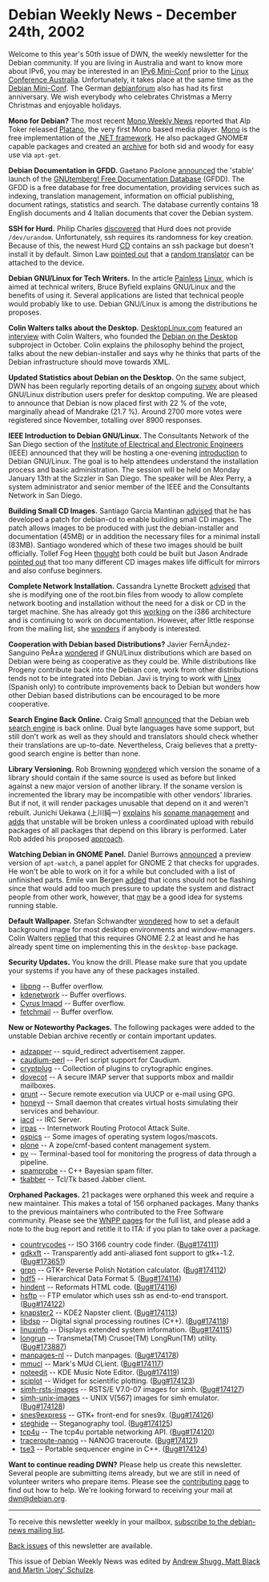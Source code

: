 
Debian Weekly News - December 24th, 2002
========================================


Welcome to this year's 50th issue of DWN, the weekly newsletter for the
Debian community. If you are living in Australia and want to know more about
IPv6, you may be interested in an [IPv6
Mini-Conf](http://ipv6.ztsoftware.net/) prior to the [Linux
Conference Australia](http://www.linux.conf.au/). Unfortunately, it takes place at the same time as the [Debian Mini-Conf](https://www.debian.org/events/2003/0120-linuxconf). The German [debianforum](http://www.debianforum.de/) also has had its
first anniversary. We wish everybody who celebrates Christmas a Merry
Christmas and enjoyable holidays.


**Mono for Debian?** The most recent [Mono Weekly News](http://linuxpr.com/releases/5421.html) reported
that Alp Toker released [Platano](http://www.atoker.com/platano/),
the very first Mono based media player. [Mono](http://www.go-mono.org/) is the free implementation of the [.NET framework](http://msdn.microsoft.com/netframework/). He also
packaged GNOME# capable packages and created an [archive](https://www.debian.org/News/weekly/oldurl?http://www.debianplanet.org/mono/) for both sid and woody
for easy use via `apt-get`.


**Debian Documentation in GFDD.** Gaetano Paolone [announced](https://lists.debian.org/debian-doc-0212/msg00231.html) the
'stable' launch of the [GNUtemberg! Free
Documentation Database](http://www.gfdd.org/) (GFDD). The GFDD is a free database for free
documentation, providing services such as indexing, translation management,
information on official publishing, document ratings, statistics and search.
The database currently contains 18 English documents and 4 Italian documents
that cover the Debian system.


**SSH for Hurd.** Philip Charles [discovered](https://lists.debian.org/debian-hurd-0212/msg00071.html)
that Hurd does not provide `/dev/urandom`. Unfortunately, ssh
requires its randomness for key creation. Because of this, the newest Hurd [CD](https://www.debian.org/ports/hurd/hurd-cd) contains an ssh package but doesn't
install it by default. Simon Law [pointed out](https://lists.debian.org/debian-hurd-0212/msg00072.html)
that a [random
translator](http://mactest98.ruk.cuni.cz/~hramrach/random/) can be attached to the device.


**Debian GNU/Linux for Tech Writers.** In the article [Painless](http://www.raycomm.com/techwhirl/magazine/technical/linux.html) [Linux](http://www.raycomm.com/techwhirl/magazine/technical/linux2.html), which is aimed at technical writers, Bruce Byfield explains
GNU/Linux and the benefits of using it. Several applications are listed that
technical people would probably like to use. Debian GNU/Linux is among the
distributions he proposes.


**Colin Walters talks about the Desktop.** [DesktopLinux.com](http://www.desktoplinux.com/) featured an [interview](http://www.desktoplinux.com/articles/AT2559097045.html)
with Colin Walters, who founded the [Debian on the Desktop](https://www.debian.org/devel/debian-desktop/) subproject in
October. Colin explains the philosophy behind the project, talks about the
new debian-installer and says why he thinks that parts of the Debian
infrastructure should move towards XML.


**Updated Statistics about Debian on the Desktop.** On the
same subject, DWN has been regularly reporting details of an ongoing [survey](http://www.desktoplinux.com/cgi-bin/survey/survey.cgi?view=results&id=10292001114910) about which GNU/Linux distribution users prefer for desktop
computing. We are pleased to announce that Debian is now placed first with
22 % of the vote, marginally ahead of Mandrake (21.7 %). Around
2700 more votes were registered since November, totalling over 8900
responses.


**IEEE Introduction to Debian GNU/Linux.** The Consultants
Network of the San Diego section of the [Institute of Electrical and Electronic
Engineers](http://www.ieeeconsultants.com/) (IEEE) announced that they will be hosting a one-evening [introduction](http://www.ieeeconsultants.com/change.htm) to Debian
GNU/Linux. The goal is to help attendees understand the installation process
and basic administration. The session will be held on Monday January 13th at
the Sizzler in San Diego. The speaker will be Alex Perry, a system
administrator and senior member of the IEEE and the Consultants Network in San
Diego.


**Building Small CD Images.** Santiago Garcia Mantinan [advised](https://lists.debian.org/debian-cd-0212/msg00152.html) that
he has developed a patch for debian-cd to enable building small CD images.
The patch allows images to be produced with just the debian-installer and
documentation (45MB) or in addition the
necessary files for a minimal install (83MB). Santiago wondered which of these two
images should be built officially. Tollef Fog Heen [thought](https://lists.debian.org/debian-cd-0212/msg00154.html) both
could be built but Jason Andrade [pointed out](https://lists.debian.org/debian-cd-0212/msg00155.html)
that too many different CD images makes life difficult for mirrors and also
confuse beginners.


**Complete Network Installation.** Cassandra Lynette Brockett
[advised](https://lists.debian.org/debian-boot-0212/msg00669.html)
that she is modifying one of the root.bin files from woody to allow complete
network booting and installation without the need for a disk or CD in the
target machine. She has already got this [working](https://lists.debian.org/debian-boot-0212/msg00779.html) on
the i386 architecture and is continuing to work on documentation. However,
after little response from the mailing list, she [wonders](https://lists.debian.org/debian-boot-0212/msg00785.html) if
anybody is interested.


**Cooperation with Debian based Distributions?** Javier
FernÃ¡ndez-Sanguino PeÃ±a [wondered](https://lists.debian.org/debian-devel-0212/msg01220.html) if
GNU/Linux distributions which are based on Debian were being as cooperative as
they could be. While distributions like Progeny contribute back into the
Debian core, work from other distributions tends not to be integrated into
Debian. Javi is trying to work with [Linex](http://www.linex.org/)
(Spanish only) to contribute improvements back to Debian but
wonders how other Debian based distributions can be encouraged to be more
cooperative.


**Search Engine Back Online.** Craig Small [announced](https://lists.debian.org/debian-www-0212/msg00302.html)
that the Debian web [search engine](https://search.debian.org/) is
back online. Dual byte languages have some support, but still don't work as
well as they should and translators should check whether their translations
are up-to-date. Nevertheless, Craig believes that a pretty-good search engine
is better than none.


**Library Versioning.** Rob Browning [wondered](https://lists.debian.org/debian-devel-0212/msg00995.html)
which version the soname of a library should contain if the same source is
used as before but linked against a new major version of another library. If
the soname version is incremented the library may be incompatible with other
vendors' libraries. But if not, it will render packages unusable that depend
on it and weren't rebuilt. Junichi Uekawa (上川純一) [explains](https://lists.debian.org/debian-devel-0212/msg01006.html)
his [soname
management](http://www.netfort.gr.jp/~dancer/column/libpkg-guide/) and [adds](https://lists.debian.org/debian-devel-0212/msg01127.html) that
unstable will be broken unless a coordinated upload with rebuild packages of
all packages that depend on this library is performed. Later Rob added his
proposed [approach](https://lists.debian.org/debian-devel-0212/msg01309.html).


**Watching Debian in GNOME Panel.** Daniel Burrows [announced](https://lists.debian.org/debian-devel-0212/msg01150.html) a
preview version of `apt-watch`, a panel applet for GNOME 2 that
checks for upgrades. He won't be able to work on it for a while but concluded
with a list of unfinished parts. Emile van Bergen [added](https://lists.debian.org/debian-devel-0212/msg01152.html) that
icons should not be flashing since that would add too much pressure to update
the system and distract people from other work, however, that [may](https://lists.debian.org/debian-devel-0212/msg01156.html) be a
good idea for systems running stable.


**Default Wallpaper.** Stefan Schwandter [wondered](https://lists.debian.org/debian-devel-0212/msg01193.html)
how to set a default background image for most desktop environments and
window-managers. Colin Walters [replied](https://lists.debian.org/debian-devel-0212/msg01241.html)
that this requires GNOME 2.2 at least and he has already spent time on
implementing this in the `desktop-base` package.


**Security Updates.** You know the drill. Please make sure
that you update your systems if you have any of these packages installed.


* [libpng](https://www.debian.org/security/2002/dsa-213) --
 Buffer overflow.
* [kdenetwork](https://www.debian.org/security/2002/dsa-214) --
 Buffer overflows.
* [Cyrus Imapd](https://www.debian.org/security/2002/dsa-215) --
 Buffer overflow.
* [fetchmail](https://www.debian.org/security/2002/dsa-216) --
 Buffer overflow.


**New or Noteworthy Packages.** The following packages were
added to the unstable Debian archive recently or contain important updates.


* [adzapper](https://packages.debian.org/unstable/web/adzapper)
 -- squid\_redirect advertisement zapper.
* [caudium-perl](https://packages.debian.org/unstable/web/caudium-perl)
 -- Perl script support for Caudium.
* [cryptplug](https://packages.debian.org/unstable/libs/cryptplug)
 -- Collection of plugins to crytographic engines.
* [dovecot](https://packages.debian.org/unstable/mail/dovecot)
 -- A secure IMAP server that supports mbox and maildir mailboxes.
* [grunt](https://packages.debian.org/unstable/utils/grunt)
 -- Secure remote execution via UUCP or e-mail using GPG.
* [honeyd](https://packages.debian.org/unstable/net/honeyd)
 -- Small daemon that creates virtual hosts simulating their services and behaviour.
* [iacd](https://packages.debian.org/unstable/net/iacd)
 -- IRC Server.
* [irpas](https://packages.debian.org/unstable/net/irpas)
 -- Internetwork Routing Protocol Attack Suite.
* [ospics](https://packages.debian.org/unstable/graphics/ospics)
 -- Some images of operating system logos/mascots.
* [plone](https://packages.debian.org/unstable/web/plone)
 -- A zope/cmf-based content management system.
* [pv](https://packages.debian.org/unstable/utils/pv)
 -- Terminal-based tool for monitoring the progress of data through a pipeline.
* [spamprobe](https://packages.debian.org/unstable/mail/spamprobe)
 -- C++ Bayesian spam filter.
* [tkabber](https://packages.debian.org/unstable/net/tkabber)
 -- Tcl/Tk based Jabber client.


**Orphaned Packages.** 21 packages were orphaned this week and
require a new maintainer. This makes a total of 156 orphaned packages. Many
thanks to the previous maintainers who contributed to the Free Software
community. Please see the [WNPP pages](https://www.debian.org/devel/wnpp/) for
the full list, and please add a note to the bug report and retitle it to ITA:
if you plan to take over a package.


* [countrycodes](https://packages.debian.org/unstable/utils/countrycodes)
 -- ISO 3166 country code finder.
 ([Bug#174111](https://bugs.debian.org/174111))
* [gdkxft](https://packages.debian.org/unstable/libs/libgdkxft0)
 -- Transparently add anti-aliased font support to gtk+-1.2.
 ([Bug#173651](https://bugs.debian.org/173651))
* [grpn](https://packages.debian.org/unstable/math/grpn)
 -- GTK+ Reverse Polish Notation calculator.
 ([Bug#174112](https://bugs.debian.org/174112))
* [hdf5](https://packages.debian.org/unstable/doc/libhdf5-doc)
 -- Hierarchical Data Format 5.
 ([Bug#174114](https://bugs.debian.org/174114))
* [hindent](https://packages.debian.org/unstable/web/hindent)
 -- Reformats HTML code.
 ([Bug#174116](https://bugs.debian.org/174116))
* [hsftp](https://packages.debian.org/unstable/non-us/hsftp)
 -- FTP emulator which uses ssh as end-to-end transport.
 ([Bug#174122](https://bugs.debian.org/174122))
* [knapster2](https://packages.debian.org/unstable/sound/knapster2)
 -- KDE2 Napster client.
 ([Bug#174113](https://bugs.debian.org/174113))
* [libdsp](https://packages.debian.org/unstable/libs/libdsp0)
 -- Digital signal processing routines (C++).
 ([Bug#174118](https://bugs.debian.org/174118))
* [linuxinfo](https://packages.debian.org/unstable/utils/linuxinfo)
 -- Displays extended system information.
 ([Bug#174115](https://bugs.debian.org/174115))
* [longrun](https://packages.debian.org/unstable/utils/longrun)
 -- Transmeta(TM) Crusoe(TM) LongRun(TM) utility.
 ([Bug#173887](https://bugs.debian.org/173887))
* [manpages-nl](https://packages.debian.org/unstable/doc/manpages-nl)
 -- Dutch manpages.
 ([Bug#174178](https://bugs.debian.org/174178))
* [mmucl](https://packages.debian.org/unstable/games/mmucl)
 -- Mark's MUd CLient.
 ([Bug#174117](https://bugs.debian.org/174117))
* [noteedit](https://packages.debian.org/unstable/sound/noteedit)
 -- KDE Music Note Editor.
 ([Bug#174119](https://bugs.debian.org/174119))
* [sciplot](https://packages.debian.org/unstable/devel/sciplot-dev)
 -- Widget for scientific plotting.
 ([Bug#174123](https://bugs.debian.org/174123))
* [simh-rsts-images](https://packages.debian.org/unstable/misc/simh-rsts-images)
 -- RSTS/E V7.0-07 images for simh.
 ([Bug#174127](https://bugs.debian.org/174127))
* [simh-unix-images](https://packages.debian.org/unstable/misc/simh-unix-images)
 -- UNIX V[567] images for simh emulator.
 ([Bug#174128](https://bugs.debian.org/174128))
* [snes9express](https://packages.debian.org/unstable/games/snes9express)
 -- GTK+ front-end for snes9x.
 ([Bug#174126](https://bugs.debian.org/174126))
* [steghide](https://packages.debian.org/unstable/non-us/steghide)
 -- Steganography tool.
 ([Bug#174125](https://bugs.debian.org/174125))
* [tcp4u](https://packages.debian.org/unstable/libs/libtcp4u3)
 -- The tcp4u portable networking API.
 ([Bug#174120](https://bugs.debian.org/174120))
* [traceroute-nanog](https://packages.debian.org/unstable/net/traceroute-nanog)
 -- NANOG traceroute.
 ([Bug#174121](https://bugs.debian.org/174121))
* [tse3](https://packages.debian.org/unstable/libs/libtse3)
 -- Portable sequencer engine in C++.
 ([Bug#174124](https://bugs.debian.org/174124))


**Want to continue reading DWN?** Please help us create this
newsletter. Several people are submitting items already, but we are
still in need of volunteer writers who prepare items.
Please see the [contributing
page](https://www.debian.org/News/weekly/contributing) to find out how to help. We're looking forward to receiving your
mail at [dwn@debian.org](mailto:dwn@debian.org).




---



 To receive this newsletter weekly in your mailbox, [subscribe to the debian-news mailing list](https://lists.debian.org/debian-news/).



[Back issues](https://www.debian.org/News/weekly/) of this newsletter are available.



This issue of Debian Weekly News was edited by [Andrew Shugg, Matt Black and Martin 'Joey' Schulze](mailto:dwn@debian.org).




